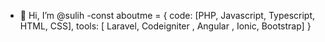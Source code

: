 - 👋 Hi, I’m @sulih
-const aboutme = {
  code: [PHP, Javascript, Typescript, HTML, CSS],
  tools: [ Laravel, Codeigniter , Angular , Ionic,  Bootstrap] 
}
